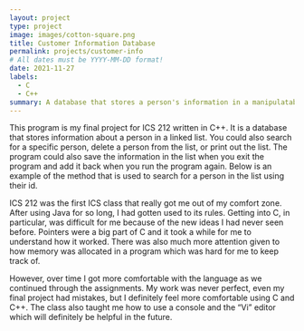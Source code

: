 ```yaml
---
layout: project
type: project
image: images/cotton-square.png
title: Customer Information Database
permalink: projects/customer-info
# All dates must be YYYY-MM-DD format!
date: 2021-11-27
labels:
  - C
  - C++
summary: A database that stores a person's information in a manipulatable list
---
```




This program is my final project for ICS 212 written in C++. It is a database that stores information about a person in a linked list. You could also search for a specific person, delete a person from the list, or print out the list. The program could also save the information in the list when you exit the program and add it back when you run the program again. Below is an example of the method that is used to search for a person in the list using their id.

ICS 212 was the first ICS class that really got me out of my comfort zone. After using Java for so long, I had gotten used to its rules. Getting into C, in particular, was difficult for me because of the new ideas I had never seen before. Pointers were a big part of C and it took a while for me to understand how it worked. There was also much more attention given to how memory was allocated in a program which was hard for me to keep track of. 

However, over time I got more comfortable with the language as we continued through the assignments. My work was never perfect, even my final project had mistakes, but I definitely feel more comfortable using C and C++. The class also taught me how to use a console and the “Vi” editor which will definitely be helpful in the future. 
